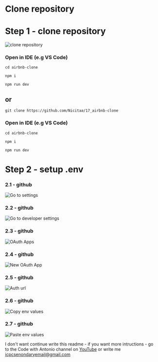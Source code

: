 # Clone repository

# Step 1 - clone repository

![clone repository](https://i.imgur.com/9KSgjaN.png)

### Open in IDE (e.g VS Code)

```
cd airbnb-clone
```

```
npm i
```

```
npm run dev
```
## or

```
git clone https://github.com/Nicitaa/17_airbnb-clone
```

### Open in IDE (e.g VS Code)

```
cd airbnb-clone
```

```
npm i
```

```
npm run dev
```

# Step 2 - setup .env

### 2.1 - github
![Go to settings](https://i.imgur.com/vnG4aMh.png)
### 2.2 - github
![Go to developer settings](https://i.imgur.com/eodZM9p.png)
### 2.3 - github
![OAuth Apps](https://i.imgur.com/yjeGtKv.png)
### 2.4 - github
![New OAuth App](https://i.imgur.com/QXuo0kE.png)
### 2.5 - github
![Auth url](https://i.imgur.com/MKmuYnA.png)
### 2.6 - github
![Copy env values](https://i.imgur.com/SIkWyeE.png)
### 2.7 - github
![Paste env values](https://i.imgur.com/yoevhr7.png)

I don't want continue write this readme - if you want more intructions - go to the Code with Antonio channel
on [YouTube](https://www.youtube.com/@codewithantonio) or write me [icpcsenondaryemail@gmail.com](icpcsenondaryemail@gmail.com)